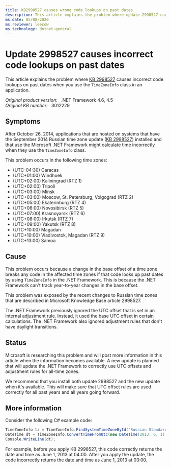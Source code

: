 ```yaml
---
title: KB2998527 causes wrong code lookups on past dates
description: This article explains the problem where update 2998527 causes incorrect code lookups on past dates when the application use TimeZoneInfo.
ms.date: 05/08/2020
ms.reviewer: leecow
ms.technology: dotnet-general
---
```

# Update 2998527 causes incorrect code lookups on past dates

This article explains the problem where [KB 2998527](https://support.microsoft.com/help/2998527) causes incorrect code lookups on past dates when you use the `TimeZoneInfo` class in an application.

_Original product version:_ &nbsp; .NET Framework 4.6, 4.5  
_Original KB number:_ &nbsp; 3012229

## Symptoms

After October 26, 2014, applications that are hosted on systems that have the September 2014 Russian time zone update ([KB 2998527](https://support.microsoft.com/help/2998527)) installed and that use the Microsoft .NET Framework might calculate time incorrectly when they use the `TimeZoneInfo` class.

This problem occurs in the following time zones:

- (UTC-04:30) Caracas
- (UTC+01:00) Windhoek
- (UTC+02:00) Kaliningrad (RTZ 1)
- (UTC+02:00) Tripoli
- (UTC+03:00) Minsk
- (UTC+03:00) Moscow, St. Petersburg, Volgograd (RTZ 2)
- (UTC+05:00) Ekaterinburg (RTZ 4)
- (UTC+06:00) Novosibirsk (RTZ 5)
- (UTC+07:00) Krasnoyarsk (RTZ 6)
- (UTC+08:00) Irkutsk (RTZ 7)
- (UTC+09:00) Yakutsk (RTZ 8)
- (UTC+10:00) Magadan
- (UTC+10:00) Vladivostok, Magadan (RTZ 9)
- (UTC+13:00) Samoa

## Cause

This problem occurs because a change in the base offset of a time zone breaks any code in the affected time zones if that code looks up past dates by using `TimeZoneInfo` in the .NET Framework. This is because the .NET Framework can't track year-to-year changes in the base offset.

This problem was exposed by the recent changes to Russian time zones that are described in Microsoft Knowledge Base article 2998527.

The .NET Framework previously ignored the UTC offset that is set in an internal adjustment rule. Instead, it used the base UTC offset in certain calculations. The .NET Framework also ignored adjustment rules that don't have daylight transitions.

## Status

Microsoft is researching this problem and will post more information in this article when the information becomes available. A new update is planned that will update the .NET Framework to correctly use UTC offsets and adjustment rules for all-time zones.

We recommend that you install both update 2998527 and the new update when it's available. This will make sure that UTC offset rules are used correctly for all past years and all years going forward.

## More information

Consider the following C# example code:

```csharp
TimeZoneInfo tz = TimeZoneInfo.FindSystemTimeZoneById("Russian Standard Time");
DateTime dt = TimeZoneInfo.ConvertTimeFromUtc(new DateTime(2013, 6, 1), tz);
Console.WriteLine(dt);
```

For example, before you apply KB 2998527, this code correctly returns the date and time as June 1, 2013 at 04:00. After you apply the update, the code incorrectly returns the date and time as June 1, 2013 at 03:00.
